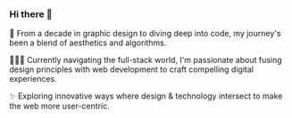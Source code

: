 ### Hi there 👋

 

🦄 From a decade in graphic design to diving deep into code, my journey's been a blend of aesthetics and algorithms.

👨🏻‍💻 Currently navigating the full-stack world, I'm passionate about fusing design principles with web development to craft compelling digital experiences.

✨ Exploring innovative ways where design & technology intersect to make the web more user-centric.




<!--
**lvan-ni/lvan-ni** is a ✨ _special_ ✨ repository because its `README.md` (this file) appears on your GitHub profile.

Here are some ideas to get you started:

- 🔭 I’m currently working on ...
- 🌱 I’m currently learning ...
- 👯 I’m looking to collaborate on ...
- 🤔 I’m looking for help with ...
- 💬 Ask me about ...
- 📫 How to reach me: ...
- 😄 Pronouns: ...
- ⚡ Fun fact: ...
-->
